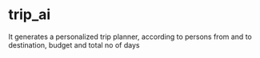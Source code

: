 # trip_ai
It generates a personalized trip planner, according to persons from and to destination, budget and total no of days 
